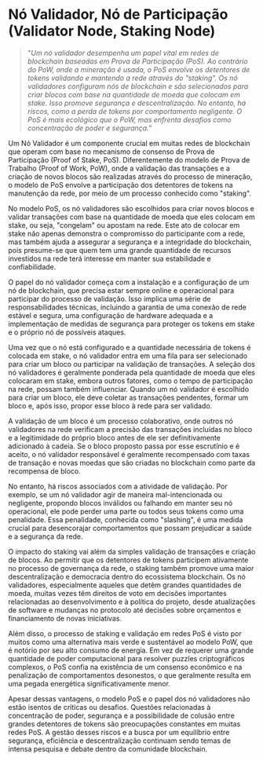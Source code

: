 # Nó Validador, Nó de Participação (Validator Node, Staking Node)

>"*Um nó validador desempenha um papel vital em redes de blockchain baseadas em Prova de Participação (PoS). Ao contrário do PoW, onde a mineração é usada, o PoS envolve os detentores de tokens validando e mantendo a rede através do "staking". Os nó validadores configuram nós de blockchain e são selecionados para criar blocos com base na quantidade de moeda que colocam em stake. Isso promove segurança e descentralização. No entanto, há riscos, como a perda de tokens por comportamento negligente. O PoS é mais ecológico que o PoW, mas enfrenta desafios como concentração de poder e segurança.*"

Um Nó Validador é um componente crucial em muitas redes de blockchain que operam com base no mecanismo de consenso de Prova de Participação (Proof of Stake, PoS). Diferentemente do modelo de Prova de Trabalho (Proof of Work, PoW), onde a validação das transações e a criação de novos blocos são realizadas através do processo de mineração, o modelo de PoS envolve a participação dos detentores de tokens na manutenção da rede, por meio de um processo conhecido como "staking".

No modelo PoS, os nó validadores são escolhidos para criar novos blocos e validar transações com base na quantidade de moeda que eles colocam em stake, ou seja, "congelam" ou apostam na rede. Este ato de colocar em stake não apenas demonstra o compromisso do participante com a rede, mas também ajuda a assegurar a segurança e a integridade do blockchain, pois presume-se que quem tem uma grande quantidade de recursos investidos na rede terá interesse em manter sua estabilidade e confiabilidade.

O papel do nó validador começa com a instalação e a configuração de um nó de blockchain, que precisa estar sempre online e operacional para participar do processo de validação. Isso implica uma série de responsabilidades técnicas, incluindo a garantia de uma conexão de rede estável e segura, uma configuração de hardware adequada e a implementação de medidas de segurança para proteger os tokens em stake e o próprio nó de possíveis ataques.

Uma vez que o nó está configurado e a quantidade necessária de tokens é colocada em stake, o nó validador entra em uma fila para ser selecionado para criar um bloco ou participar na validação de transações. A seleção dos nó validadores é geralmente ponderada pela quantidade de moeda que eles colocaram em stake, embora outros fatores, como o tempo de participação na rede, possam também influenciar. Quando um nó validador é escolhido para criar um bloco, ele deve coletar as transações pendentes, formar um bloco e, após isso, propor esse bloco à rede para ser validado.

A validação de um bloco é um processo colaborativo, onde outros nó validadores na rede verificam a precisão das transações incluídas no bloco e a legitimidade do próprio bloco antes de ele ser definitivamente adicionado à cadeia. Se o bloco proposto passa por esse escrutínio e é aceito, o nó validador responsável é geralmente recompensado com taxas de transação e novas moedas que são criadas no blockchain como parte da recompensa de bloco.

No entanto, há riscos associados com a atividade de validação. Por exemplo, se um nó validador agir de maneira mal-intencionada ou negligente, propondo blocos inválidos ou falhando em manter seu nó operacional, ele pode perder uma parte ou todos seus tokens como uma penalidade. Essa penalidade, conhecida como "slashing", é uma medida crucial para desencorajar comportamentos que possam prejudicar a saúde e a segurança da rede.

O impacto do staking vai além da simples validação de transações e criação de blocos. Ao permitir que os detentores de tokens participem ativamente no processo de governança da rede, o staking também promove uma maior descentralização e democracia dentro do ecossistema blockchain. Os nó validadores, especialmente aqueles que detêm grandes quantidades de moeda, muitas vezes têm direitos de voto em decisões importantes relacionadas ao desenvolvimento e à política do projeto, desde atualizações de software e mudanças no protocolo até decisões sobre orçamentos e financiamento de novas iniciativas.

Além disso, o processo de staking e validação em redes PoS é visto por muitos como uma alternativa mais verde e sustentável ao modelo PoW, que é notório por seu alto consumo de energia. Em vez de requerer uma grande quantidade de poder computacional para resolver puzzles criptográficos complexos, o PoS confia na existência de um consenso econômico e na penalização de comportamentos desonestos, o que geralmente resulta em uma pegada energética significativamente menor.

Apesar dessas vantagens, o modelo PoS e o papel dos nó validadores não estão isentos de críticas ou desafios. Questões relacionadas à concentração de poder, segurança e a possibilidade de colusão entre grandes detentores de tokens são preocupações constantes em muitas redes PoS. A gestão desses riscos e a busca por um equilíbrio entre segurança, eficiência e descentralização continuam sendo temas de intensa pesquisa e debate dentro da comunidade blockchain.